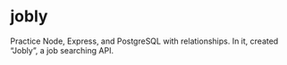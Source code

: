 # jobly
Practice Node, Express, and PostgreSQL with relationships. In it, created “Jobly”, a job searching API.
